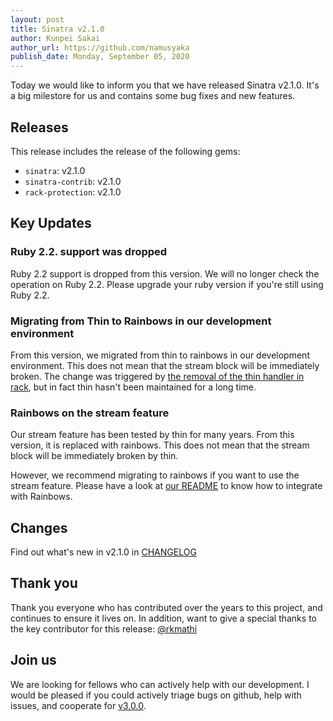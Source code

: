 ```yaml
---
layout: post
title: Sinatra v2.1.0
author: Kunpei Sakai
author_url: https://github.com/namusyaka
publish_date: Monday, September 05, 2020
---
```


Today we would like to inform you that we have released Sinatra v2.1.0. It's a big milestore for us and contains some bug fixes and new features.

## Releases

This release includes the release of the following gems:

* `sinatra`: v2.1.0
* `sinatra-contrib`: v2.1.0
* `rack-protection`: v2.1.0

## Key Updates

### Ruby 2.2. support was dropped

Ruby 2.2 support is dropped from this version. We will no longer check the operation on Ruby 2.2.
Please upgrade your ruby version if you're still using Ruby 2.2.

### Migrating from Thin to Rainbows in our development environment

From this version, we migrated from thin to rainbows in our development environment. This does not mean that the stream block will be immediately broken.
The change was triggered by [the removal of the thin handler in rack](https://github.com/rack/rack/commit/98d9cf5834d4e27e34bbaa017cdfc68795763b55), but in fact thin hasn't been maintained for a long time.

### Rainbows on the stream feature

Our stream feature has been tested by thin for many years. From this version, it is replaced with rainbows.
This does not mean that the stream block will be immediately broken by thin.

However, we recommend migrating to rainbows if you want to use the stream feature.
Please have a look at [our README](https://github.com/sinatra/sinatra#streaming-responses) to know how to integrate with Rainbows.

## Changes

Find out what's new in v2.1.0 in [CHANGELOG](https://github.com/sinatra/sinatra/blob/v2.1.0/CHANGELOG.md)

## Thank you

Thank you everyone who has contributed over the years to this project, and continues to ensure it lives on.
In addition, want to give a special thanks to the key contributor for this release: [@rkmathi](https://github.com/rkmathi)

## Join us

We are looking for fellows who can actively help with our development.
I would be pleased if you could actively triage bugs on github, help with issues, and cooperate for [v3.0.0](https://github.com/sinatra/sinatra/issues/1531).
